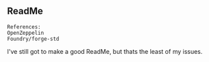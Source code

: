 ## ReadMe
    References:
    OpenZeppelin
    Foundry/forge-std
    
I've still got to make a good ReadMe, but thats the least of my issues.  
